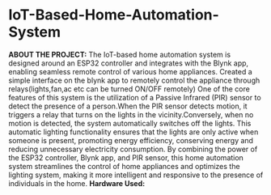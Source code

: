 # IoT-Based-Home-Automation-System
**ABOUT THE PROJECT:**
The IoT-based home automation system is designed around an ESP32 controller and integrates with the Blynk app, enabling seamless remote control of various home appliances.
Created a simple interface on the blynk app to remotely control the appliance through relays(lights,fan,ac etc can be turned ON/OFF remotely) 
One of the core features of this system is the utilization of a Passive Infrared (PIR) sensor to detect the presence of a person.When the PIR sensor detects motion, it triggers a relay that turns on the lights in the vicinity.Conversely, when no motion is detected, the system automatically switches off the lights.
This automatic lighting functionality ensures that the lights are only active when someone is present, promoting energy efficiency, conserving energy and reducing unnecessary electricity consumption.
By combining the power of the ESP32 controller, Blynk app, and PIR sensor, this home automation system streamlines the control of home appliances and optimizes the lighting system, making it more intelligent and responsive to the presence of individuals in the home. 
**Hardware Used:**
